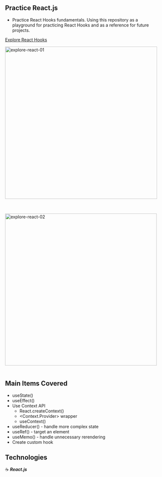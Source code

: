## Practice React.js

- Practice React Hooks fundamentals. Using this repository as a playground for practicing React Hooks and as a reference for future projects.

<a href="http://explore-react-hooks-jg.surge.sh/" target="_blank">Explore React Hooks</a>
<br>

<a href="http://explore-react-hooks-jg.surge.sh/" target="_blank"><img width="498" alt="explore-react-01" src="https://user-images.githubusercontent.com/43181662/58659987-eacff980-82e9-11e9-9718-785e0e4e4c5b.png"></a>
<br>
<br>
<br>

<a href="http://explore-react-hooks-jg.surge.sh/" target="_blank"><img width="497" alt="explore-react-02" src="https://user-images.githubusercontent.com/43181662/58659990-edcaea00-82e9-11e9-971d-4af8da93f615.png"></a>
<br>
<br>

## Main Items Covered

- useState()
- useEffect()
- Use Context API
  - React.createContext()
  - <Context.Provider> wrapper
  - useContext()
- useReducer() - handle more complex state
- useRef() - target an element
- useMemo() - handle unnecessary rerendering
- Create custom hook

## Technologies

:coffee: **_React.js_**
